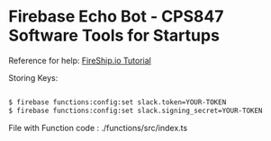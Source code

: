 # Firebase Echo Bot - CPS847 Software Tools for Startups

Reference for help: [FireShip.io Tutorial](https://fireship.io/lessons/how-to-build-a-slack-bot/)

Storing Keys:

```bash

$ firebase functions:config:set slack.token=YOUR-TOKEN
$ firebase functions:config:set slack.signing_secret=YOUR-TOKEN

```

File with Function code : ./functions/src/index.ts